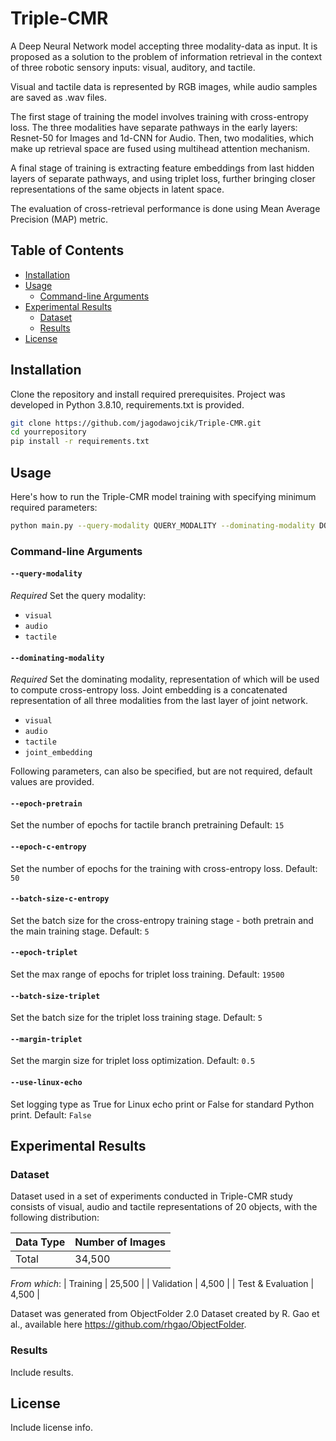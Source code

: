 # Triple-CMR

A Deep Neural Network model accepting three modality-data as input. It is proposed as a solution to the problem of information retrieval in the context of three robotic sensory inputs: visual, auditory, and tactile.

Visual and tactile data is represented by RGB images, while audio samples are saved as .wav files. 

The first stage of training the model involves training with cross-entropy loss. The three modalities have separate pathways in the early layers: Resnet-50 for Images and 1d-CNN for Audio. Then, two modalities, which make up retrieval space are fused using multihead attention mechanism.

A final stage of training is extracting feature embeddings from last hidden layers of separate pathways, and using triplet loss, further bringing closer representations of the same objects in latent space.

The evaluation of cross-retrieval performance is done using Mean Average Precision (MAP) metric.

## Table of Contents

- [Installation](#installation)
- [Usage](#usage)
  - [Command-line Arguments](#command-line-arguments)
- [Experimental Results](#experimental-results)
  - [Dataset](#Dataset)
  - [Results](#Results)
- [License](#license)

## Installation

Clone the repository and install required prerequisites. 
Project was developed in Python 3.8.10, requirements.txt is provided.

```bash
git clone https://github.com/jagodawojcik/Triple-CMR.git
cd yourrepository
pip install -r requirements.txt
```

## Usage

Here's how to run the Triple-CMR model training with specifying minimum required parameters:

```bash
python main.py --query-modality QUERY_MODALITY --dominating-modality DOMINATING_MODALITY
```

### Command-line Arguments

#### `--query-modality`

*Required* Set the query modality:

- `visual`
- `audio`
- `tactile`

#### `--dominating-modality`

*Required* Set the dominating modality, representation of which will be used to compute cross-entropy loss. Joint embedding is a concatenated representation of all three modalities from the last layer of joint network.

- `visual`
- `audio`
- `tactile`
- `joint_embedding`

Following parameters, can also be specified, but are not required, default values are provided.

#### `--epoch-pretrain`

Set the number of epochs for tactile branch pretraining Default: `15`

#### `--epoch-c-entropy`

Set the number of epochs for the training with cross-entropy loss. Default: `50`

#### `--batch-size-c-entropy`

Set the batch size for the cross-entropy training stage - both pretrain and the main training stage. Default: `5`

#### `--epoch-triplet`

Set the max range of epochs for triplet loss training. Default: `19500`

#### `--batch-size-triplet`

Set the batch size for the triplet loss training stage. Default: `5`

#### `--margin-triplet`

Set the margin size for triplet loss optimization. Default: `0.5`

#### `--use-linux-echo`

Set logging type as True for Linux echo print or False for standard Python print. Default: `False`

## Experimental Results

### Dataset
Dataset used in a set of experiments conducted in Triple-CMR study consists of visual, audio and tactile representations of 20 objects, with the following distribution:

| Data Type       | Number of Images |
|-----------------|------------------|
| Total           | 34,500           |
*From which*:
| Training        | 25,500           |
| Validation      | 4,500            |
| Test & Evaluation | 4,500          |

Dataset was generated from ObjectFolder 2.0 Dataset created by R. Gao et al., available here https://github.com/rhgao/ObjectFolder.

### Results

Include results.

## License

Include license info.
